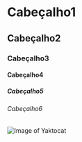 # Cabeçalho1
## Cabeçalho2
### Cabeçalho3
#### Cabeçalho4
##### Cabeçalho5
###### Cabeçalho6

![Image of Yaktocat](https://octodex.github.com/images/yaktocat.png)
